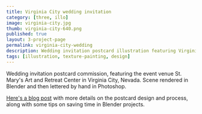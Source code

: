 ```yaml
---
title: Virginia City wedding invitation
category: [three, illo]
image: virginia-city.jpg
thumb: virginia-city-640.png
published: true
layout: 3-project-page
permalink: virginia-city-wedding
description: Wedding invitation postcard illustration featuring Virginia City, Nevada. 
tags: [illustration, texture-painting, design]
---
```

Wedding invitation postcard commission, featuring the event venue St. Mary's Art and Retreat Center in Virginia City, Nevada. Scene rendered in Blender and then lettered by hand in Photoshop.  

[Here's a blog post](/virginia-city-postcard) with more details on the postcard design and process, along with some tips on saving time in Blender projects.